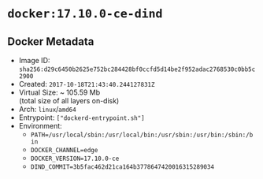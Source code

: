 # `docker:17.10.0-ce-dind`

## Docker Metadata

- Image ID: `sha256:d29c6450b2625e752bc284428bf0ccfd5d14be2f952adac2768530c0bb5c2900`
- Created: `2017-10-18T21:43:40.244127831Z`
- Virtual Size: ~ 105.59 Mb  
  (total size of all layers on-disk)
- Arch: `linux`/`amd64`
- Entrypoint: `["dockerd-entrypoint.sh"]`
- Environment:
  - `PATH=/usr/local/sbin:/usr/local/bin:/usr/sbin:/usr/bin:/sbin:/bin`
  - `DOCKER_CHANNEL=edge`
  - `DOCKER_VERSION=17.10.0-ce`
  - `DIND_COMMIT=3b5fac462d21ca164b3778647420016315289034`

